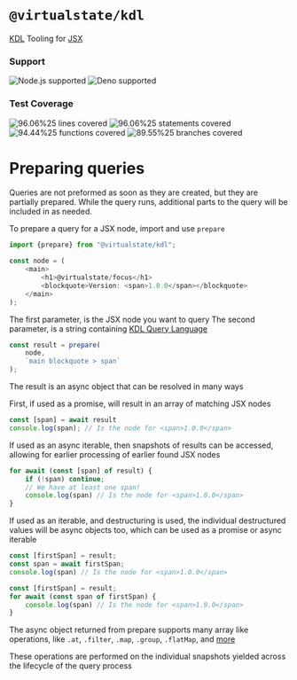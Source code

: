 # `@virtualstate/kdl`

[KDL](https://github.com/kdl-org/kdl) Tooling for [JSX](https://github.com/virtualstate/focus)

[//]: # (badges)

### Support

 ![Node.js supported](https://img.shields.io/badge/node-%3E%3D16.0.0-blue) ![Deno supported](https://img.shields.io/badge/deno-%3E%3D1.17.0-blue) 

### Test Coverage

 ![96.06%25 lines covered](https://img.shields.io/badge/lines-96.06%25-brightgreen) ![96.06%25 statements covered](https://img.shields.io/badge/statements-96.06%25-brightgreen) ![94.44%25 functions covered](https://img.shields.io/badge/functions-94.44%25-brightgreen) ![89.55%25 branches covered](https://img.shields.io/badge/branches-89.55%25-brightgreen)

[//]: # (badges)

# Preparing queries

Queries are not preformed as soon as they are created, but they are partially prepared. 
While the query runs, additional parts to the query will be included in as needed. 

To prepare a query for a JSX node, import and use `prepare`

```typescript jsx
import {prepare} from "@virtualstate/kdl";

const node = (
    <main>
        <h1>@virtualstate/focus</h1>
        <blockquote>Version: <span>1.0.0</span></blockquote>
    </main>
);
```

The first parameter, is the JSX node you want to query
The second parameter, is a string containing [KDL Query Language](https://github.com/kdl-org/kdl/blob/main/QUERY-SPEC.md)

```typescript jsx
const result = prepare(
    node,
    `main blockquote > span`
);
```

The result is an async object that can be resolved in many ways

First, if used as a promise, will result in an array of matching JSX nodes

```typescript jsx
const [span] = await result
console.log(span); // Is the node for <span>1.0.0</span>
```

If used as an async iterable, then snapshots of results can be accessed, allowing for earlier processing
of earlier found JSX nodes

```typescript jsx
for await (const [span] of result) {
    if (!span) continue;
    // We have at least one span!
    console.log(span) // Is the node for <span>1.0.0</span>
}
```

If used as an iterable, and destructuring is used, the individual destructured values will
be async objects too, which can be used as a promise or async iterable

```typescript jsx
const [firstSpan] = result;
const span = await firstSpan;
console.log(span) // Is the node for <span>1.0.0</span>
```
```typescript jsx
const [firstSpan] = result;
for await (const span of firstSpan) {
    console.log(span) // Is the node for <span>1.0.0</span>
}
```

The async object returned from prepare supports many array like operations, 
like `.at`, `.filter`, `.map`, `.group`, `.flatMap`, and [more](https://github.com/virtualstate/promise/blob/143b070e298b3417ac13b891b818d567c7346522/src/split/type.ts#L104-L138)

These operations are performed on the individual snapshots yielded across the lifecycle of the query process